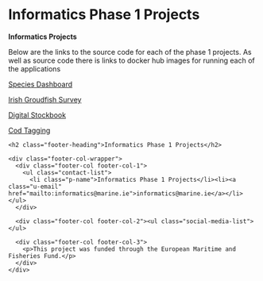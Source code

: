   <h1>Informatics Phase 1 Projects</h1>
  <p><b>Informatics Projects</b></p>
  <p>Below are the links to the source code for each of the phase 1 projects.  As well as source code there is links to docker hub images for running each of the applications</p>
  <p><a href="https://github.com/IrishMarineInstitute/species-dashboard">Species Dashboard</a></p>
  <p><a href="https://github.com/IrishMarineInstitute/igfs-data-explorer">Irish Groudfish Survey</a></p>
  <p><a href="https://github.com/IrishMarineInstitute/digital-stockbook">Digital Stockbook</a></p>
  <p><a href="https://github.com/IrishMarineInstitute/cod-tagging">Cod Tagging</a></p>
  
  <footer class="site-footer h-card">
  <data class="u-url" href="/"></data>

  <div class="wrapper">

    <h2 class="footer-heading">Informatics Phase 1 Projects</h2>

    <div class="footer-col-wrapper">
      <div class="footer-col footer-col-1">
        <ul class="contact-list">
          <li class="p-name">Informatics Phase 1 Projects</li><li><a class="u-email" href="mailto:informatics@marine.ie">informatics@marine.ie</a></li></ul>
      </div>

      <div class="footer-col footer-col-2"><ul class="social-media-list"></ul>
</div>

      <div class="footer-col footer-col-3">
        <p>This project was funded through the European Maritime and Fisheries Fund.</p>
      </div>
    </div>

  </div>

</footer>
